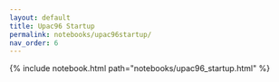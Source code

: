 ```yaml
---
layout: default
title: Upac96 Startup
permalink: notebooks/upac96startup/
nav_order: 6
---
```

{% include notebook.html path="notebooks/upac96_startup.html" %}